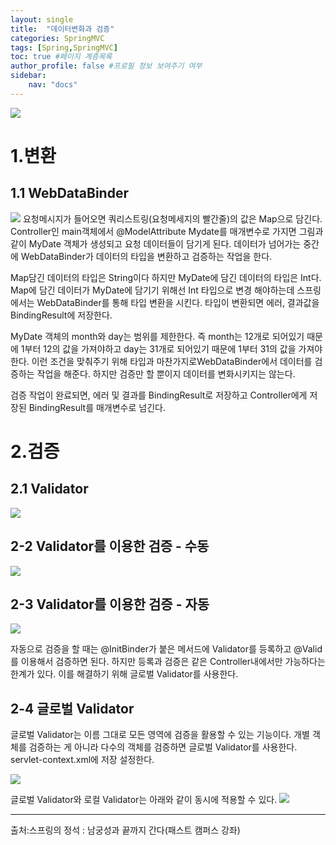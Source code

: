 ```yaml
---
layout: single
title:  "데이터변화과 검증"
categories: SpringMVC
tags: [Spring,SpringMVC]
toc: true #페이지 계층목록 
author_profile: false #프로필 정보 보여주기 여부
sidebar: 
    nav: "docs"
--- 
```


<img src= "https://dsm04pap002files.storage.live.com/y4mi-yG9sv4ejf90VrMmM0AlZwQ2175acolPg3VMnjVhL0zNNA1XU-2gP5QNuflcpy8TJGMbH0vTXAf9jwnXFdeOuLKgMe-QwPXlZVcGWKj53jouRROvzIT0rdig_hAepxVQbGtE46GNubBeUTJGHZzEONXQoaIER4pbx3Cx4lv8gtRtzCm_gilLtMx8Hsx4UeU?width=512&height=268&cropmode=none">

# 1.변환
## 1.1 WebDataBinder
<img src= "https://dsm04pap002files.storage.live.com/y4m25Cc5tKj4ZhB6jzTbpcVIbhqm60AY-KbhmrqLTisdXIKHejg1jTiqBeuLCuTugQfQMrEGUAW0zPSrEuHXDTSu5f4dqG4rGCgVDlrlPEt1TGoiJHkQxvQBukU-vrUC0k61bVqDNlFcM0GpM5yp13Hx9jtryPO-_5Nko8e_XszMdF7u_ujY9-_STsU1LZlxJpK?width=1131&height=687&cropmode=none">
요청메시지가 들어오면 쿼리스트링(요청메세지의 빨간줄)의 값은 Map으로 담긴다. Controller인 main객체에서 @ModelAttribute Mydate를 매개변수로 가지면 그림과 같이 MyDate 객체가 생성되고 요청 데이터들이 담기게 된다. 데이터가 넘어가는 중간에 WebDataBinder가 데이터의 타입을 변환하고 검증하는 작업을 한다.   



Map담긴 데이터의 타입은 String이다 하지만 MyDate에 담긴 데이터의 타입은 Int다. Map에 담긴 데이터가 MyDate에 담기기 위해선 Int 타입으로 변경 해야하는데 스프링에서는 WebDataBinder를 통해 타입 변환을 시킨다. 타입이 변환되면 에러, 결과값을 BindingResult에 저장한다.


MyDate 객체의 month와 day는 범위를 제한한다. 즉 month는 12개로 되어있기 때문에 1부터 12의 값을 가져야하고 day는 31개로 되어있기 때문에 1부터 31의 값을 가져야한다. 이런 조건을 맞춰주기 위해 타입과 마찬가지로WebDataBinder에서 데이터를 검증하는 작업을 해준다. 하지만 검증만 할 뿐이지 데이터를 변화시키지는 않는다.

검증 작업이 완료되면, 에러 및 결과를 BindingResult로 저장하고 Controller에게 저장된 BindingResult를 매개변수로 넘긴다.

# 2.검증
## 2.1 Validator
<img src= "https://dsm04pap002files.storage.live.com/y4mDwaD4WzDW7CDl8438QYh67K6jfPSAvWtJ08n7RsxvE9gFCCZy0TgZOos7huQfmU_2HIUjV6GkRsilJdFZLU8bXOTbo1Mw52aNE_vBRsxuAAaKWTZ-dkKxrdkPAI8TnqCE-7eq4aIcwWzX5hKDK-Se4NA9GqRh8EIEEotqRMnql2wKZ4P68tLyr28YavzaHYP?width=619&height=120&cropmode=none">

## 2-2 Validator를 이용한 검증 - 수동
<img src= "https://dsm04pap002files.storage.live.com/y4m6Lf44y-EJIROIe7hfvOORLbzm2FYBubo0NaOVfK_R40YNOj0wrW6fhmgWjJBoQLgwdTUPSJGWC_JLxu-By_ZwxeperA8o2Y-C_S4xt3NUUt0bxClXKYYeMnXkejxz7sEkCyNFFHkeHpww6-T9ded9SHpUQ88Njgi6fR5_fCWn_a7ydTX4pOu3k-8FJZYV8is?width=928&height=213&cropmode=none">

## 2-3 Validator를 이용한 검증 - 자동
<img src= "https://dsm04pap002files.storage.live.com/y4m2BUC_STC1svwthQVXfBgAiw_AdPOE0u5sz295ZW2iJAPFrG3SPQnaShidkAlm4Gdsh3O-yBD0gf6PKyod_sO2HnxyQ7jYyAEzCeVxfl7om19EUAJu5DN12p0dW5nKPCmiD_TZgAsntjFlDoTewRhxySwVehAECtIRPUXPi0C_QYTsFTqmoNL--N9Q959qaw4?width=911&height=471&cropmode=none">

자동으로 검증을 할 때는 @InitBinder가 붙은 메서드에 Validator를 등록하고 @Valid를 이용해서 검증하면 된다. 하지만 등록과 검증은 같은 Controller내에서만 가능하다는 한계가 있다. 이를 해결하기 위해 글로벌 Validator를 사용한다.

## 2-4 글로벌 Validator
글로벌 Validator는 이름 그대로 모든 영역에 검증을 활용할 수 있는 기능이다. 개별 객체를 검증하는 게 아니라 다수의 객체를 검증하면 글로벌 Validator를 사용한다. servlet-context.xml에 저장 설정한다.

<img src= "https://dsm04pap002files.storage.live.com/y4moarH_zXLEgB4vDM_UkCq3n8SgVyDZO-W7b52KVmQMvnKZ3Oo8meT8fugFJv75ijJRUBBLtSgZ6-XvlbzJDsbRypB23_p812as3O3JA4YxYuEGqvq_JdUK2ER0bB3FgUpxY_eAWoiPhH-JeHiHWtXgByP0g9d_QwWnSAkjfmWoxUS-AFdya1e912kiFcIfAEy?width=892&height=149&cropmode=none">

글로벌 Validator와 로컬 Validator는 아래와 같이 동시에 적용할 수 있다.
 <img src= "https://dsm04pap002files.storage.live.com/y4mPaUpdt3guUgRdi3A2BNMlfPd9X5F7fiOgewpGU2kX_DCOl1vvuYFBKKYqqUm3khLsccxeN4QiENNZev1ovg95zsW-5wjrbfNR-41s-2yq5DgnruZb0aFBixQPtVqRbDUkeFPjmoG22GKluZGKWC8_nqBt4pO3CLnZebuVR0soYjRWY94lRJjOHWiN32AalCb?width=1214&height=320&cropmode=none">

 ---
 출처:스프링의 정석 : 남궁성과 끝까지 간다(패스트 캠퍼스 강좌)